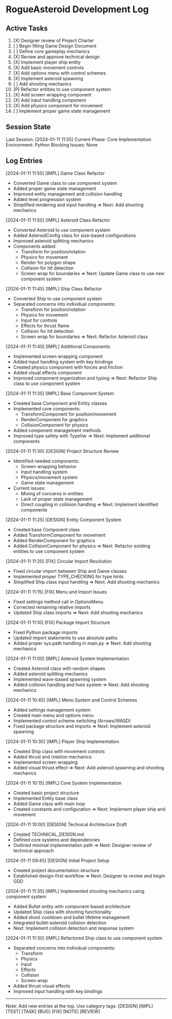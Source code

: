 # RogueAsteroid Development Log

## Active Tasks
1. [X] Designer review of Project Charter
2. [ ] Begin filling Game Design Document
3. [ ] Define core gameplay mechanics
4. [X] Review and approve technical design
5. [X] Implement player ship entity
6. [X] Add basic movement controls
7. [X] Add options menu with control schemes
8. [X] Implement asteroid spawning
9. [ ] Add shooting mechanics
10. [P] Refactor entities to use component system
11. [X] Add screen wrapping component
12. [X] Add input handling component
13. [X] Add physics component for movement
14. [ ] Implement proper game state management

## Session State
Last Session: [2024-01-11 11:55]
Current Phase: Core Implementation
Environment: Python
Blocking Issues: None

## Log Entries

[2024-01-11 11:55] [IMPL] Game Class Refactor
- Converted Game class to use component system
- Added proper game state management
- Improved entity management and collision handling
- Added level progression system
- Simplified rendering and input handling
=> Next: Add shooting mechanics

[2024-01-11 11:50] [IMPL] Asteroid Class Refactor
- Converted Asteroid to use component system
- Added AsteroidConfig class for size-based configurations
- Improved asteroid splitting mechanics
- Components added:
  * Transform for position/rotation
  * Physics for movement
  * Render for polygon shape
  * Collision for hit detection
  * Screen wrap for boundaries
=> Next: Update Game class to use new component system

[2024-01-11 11:45] [IMPL] Ship Class Refactor
- Converted Ship to use component system
- Separated concerns into individual components:
  * Transform for position/rotation
  * Physics for movement
  * Input for controls
  * Effects for thrust flame
  * Collision for hit detection
  * Screen wrap for boundaries
=> Next: Refactor Asteroid class

[2024-01-11 11:40] [IMPL] Additional Components
- Implemented screen wrapping component
- Added input handling system with key bindings
- Created physics component with forces and friction
- Added visual effects component
- Improved component organization and typing
=> Next: Refactor Ship class to use component system

[2024-01-11 11:35] [IMPL] Base Component System
- Created base Component and Entity classes
- Implemented core components:
  * TransformComponent for position/movement
  * RenderComponent for graphics
  * CollisionComponent for physics
- Added component management methods
- Improved type safety with TypeVar
=> Next: Implement additional components

[2024-01-11 11:30] [DESIGN] Project Structure Review
- Identified needed components:
  * Screen wrapping behavior
  * Input handling system
  * Physics/movement system
  * Game state management
- Current issues:
  * Mixing of concerns in entities
  * Lack of proper state management
  * Direct coupling in collision handling
=> Next: Implement identified components

[2024-01-11 11:25] [DESIGN] Entity Component System
- Created base Component class
- Added TransformComponent for movement
- Added RenderComponent for graphics
- Added CollisionComponent for physics
=> Next: Refactor existing entities to use component system

[2024-01-11 11:20] [FIX] Circular Import Resolution
- Fixed circular import between Ship and Game classes
- Implemented proper TYPE_CHECKING for type hints
- Simplified Ship class input handling
=> Next: Add shooting mechanics

[2024-01-11 11:15] [FIX] Menu and Import Issues
- Fixed settings method call in OptionsMenu
- Corrected remaining relative imports
- Updated Ship class imports
=> Next: Add shooting mechanics

[2024-01-11 11:10] [FIX] Package Import Structure
- Fixed Python package imports
- Updated import statements to use absolute paths
- Added proper sys.path handling in main.py
=> Next: Add shooting mechanics

[2024-01-11 11:00] [IMPL] Asteroid System Implementation
- Created Asteroid class with random shapes
- Added asteroid splitting mechanics
- Implemented wave-based spawning system
- Added collision handling and lives system
=> Next: Add shooting mechanics

[2024-01-11 10:45] [IMPL] Menu System and Control Schemes
- Added settings management system
- Created main menu and options menu
- Implemented control scheme switching (Arrows/WASD)
- Fixed package structure and imports
=> Next: Implement asteroid spawning

[2024-01-11 10:30] [IMPL] Player Ship Implementation
- Created Ship class with movement controls
- Added thrust and rotation mechanics
- Implemented screen wrapping
- Added visual thrust effect
=> Next: Add asteroid spawning and shooting mechanics

[2024-01-11 10:15] [IMPL] Core System Implementation
- Created basic project structure
- Implemented Entity base class
- Added Game class with main loop
- Created constants and configuration
=> Next: Implement player ship and movement

[2024-01-11 10:00] [DESIGN] Technical Architecture Draft
- Created TECHNICAL_DESIGN.md
- Defined core systems and dependencies
- Outlined minimal implementation path
=> Next: Designer review of technical approach

[2024-01-11 09:45] [DESIGN] Initial Project Setup
- Created project documentation structure
- Established design-first workflow
=> Next: Designer to review and begin GDD

[2024-01-11 11:35] [IMPL] Implemented shooting mechanics using component system
- Added Bullet entity with component-based architecture
- Updated Ship class with shooting functionality
- Added shoot cooldown and bullet lifetime management
- Integrated bullet-asteroid collision detection
- Next: Implement collision detection and response system

[2024-01-11 11:30] [IMPL] Refactored Ship class to use component system
- Separated concerns into individual components:
  - Transform
  - Physics
  - Input
  - Effects
  - Collision
  - Screen wrap
- Added thrust visual effects
- Improved input handling with key bindings

---
Note: Add new entries at the top. Use category tags: [DESIGN] [IMPL] [TEST] [TASK] [BUG] [FIX] [NOTE] [REVIEW] 